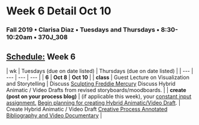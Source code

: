 # Week 6 Detail Oct 10

### Fall 2019 • Clarisa Diaz • Tuesdays and Thursdays • 8:30-10:20am • 370J_308

## [Schedule:](./) Week 6

| wk | Tuesdays \(due on date listed\) | Thursdays \(due on date listed\) |
| --- | --- | --- | --- |
| **6** | **Oct 8** | **Oct 10** |
| **class** | Guest Lecture on Visualization and Storytelling |  Discuss [Sculpting Freddie Mercury](https://www.youtube.com/watch?v=L_vQW3xQEhc) Discuss Hybrid Animatic / Video Drafts from revised storyboards/moodboards. |
| **create \(post on your process blog\)** |  \(if applicable this week\), your [constant input assignment.](constant-input-or-output.md) [Begin planning for creating Hybrid Animatic/Video Draft](../projects/creative-process-annotated-bibliography-and-video-documentary.md). | Create Hybrid Animatic / Video Draft [Creative Process Annotated Bibliography and Video Documentary](creative-process-annotated-bibliography-and-video-documentary.md) |  


